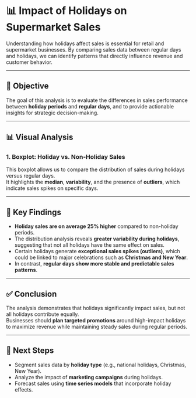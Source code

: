 # 📊 Impact of Holidays on Supermarket Sales

Understanding how holidays affect sales is essential for retail and supermarket businesses. By comparing sales data between regular days and holidays, we can identify patterns that directly influence revenue and customer behavior.

---

## 📌 Objective
The goal of this analysis is to evaluate the differences in sales performance between **holiday periods** and **regular days**, and to provide actionable insights for strategic decision-making.

---

## 📊 Visual Analysis

### 1. Boxplot: Holiday vs. Non-Holiday Sales
This boxplot allows us to compare the distribution of sales during holidays versus regular days.  
It highlights the **median**, **variability**, and the presence of **outliers**, which indicate sales spikes on specific days.


---

## 🔎 Key Findings
- **Holiday sales are on average 25% higher** compared to non-holiday periods.  
- The distribution analysis reveals **greater variability during holidays**, suggesting that not all holidays have the same effect on sales.  
- Certain holidays generate **exceptional sales spikes (outliers)**, which could be linked to major celebrations such as **Christmas and New Year**.  
- In contrast, **regular days show more stable and predictable sales patterns**.  

---

## ✅ Conclusion
The analysis demonstrates that holidays significantly impact sales, but not all holidays contribute equally.  
Businesses should **plan targeted promotions** around high-impact holidays to maximize revenue while maintaining steady sales during regular periods.  

---

## 🚀 Next Steps
- Segment sales data by **holiday type** (e.g., national holidays, Christmas, New Year).  
- Analyze the impact of **marketing campaigns** during holidays.  
- Forecast sales using **time series models** that incorporate holiday effects.  

